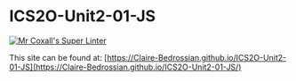 # ICS2O-Unit2-01-JS

[![Mr Coxall's Super Linter](https://github.com/Claire-Bedrossian/ICS2O-Unit2-01-JS/workflows/Mr%20Coxall's%20Super%20Linter/badge.svg)](https://github.com/Claire-Bedrossian/ICS2O-Unit2-01-JS/actions/)

This site can be found at: [https://Claire-Bedrossian.github.io/ICS2O-Unit2-01-JS](https://Claire-Bedrossian.github.io/ICS2O-Unit2-01-JS/)
